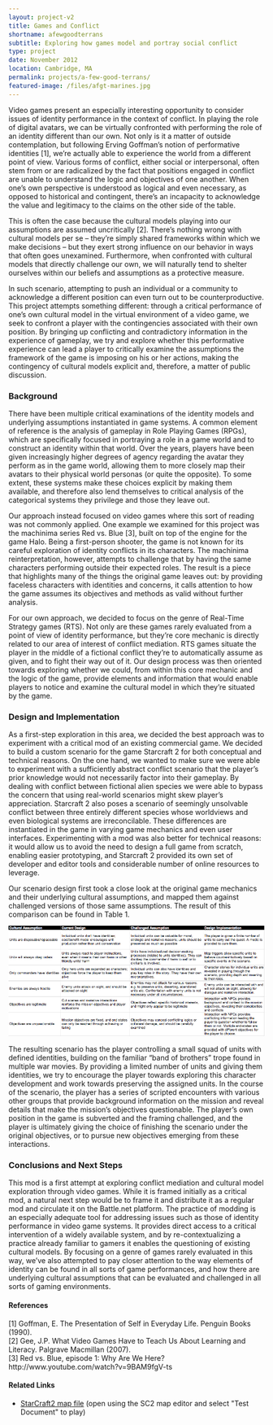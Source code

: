 ```yaml
---
layout: project-v2
title: Games and Conflict
shortname: afewgoodterrans
subtitle: Exploring how games model and portray social conflict
type: project
date: November 2012
location: Cambridge, MA
permalink: projects/a-few-good-terrans/
featured-image: /files/afgt-marines.jpg
---
```

Video games present an especially interesting opportunity to consider issues of identity performance in the context of conflict. In playing the role of digital avatars, we can be virtually confronted with performing the role of an identity different than our own. Not only is it a matter of outside contemplation, but following Erving Goffman’s notion of performative identities [1], we’re actually able to experience the world from a different point of view. Various forms of conflict, either social or interpersonal, often stem from or are radicalized by the fact that positions engaged in conflict are unable to understand the logic and objectives of one another. When one’s own perspective is understood as logical and even necessary, as opposed to historical and contingent, there’s an incapacity to acknowledge the value and legitimacy to the claims on the other side of the table.

This is often the case because the cultural models playing into our assumptions are assumed uncritically [2]. There’s nothing wrong with cultural models per se – they’re simply shared frameworks within which we make decisions – but they exert strong influence on our behavior in ways that often goes unexamined. Furthermore, when confronted with cultural models that directly challenge our own, we will naturally tend to shelter ourselves within our beliefs and assumptions as a protective measure.

In such scenario, attempting to push an individual or a community to acknowledge a different position can even turn out to be counterproductive. This project attempts something different: through a critical performance of one’s own cultural model in the virtual environment of a video game, we seek to confront a player with the contingencies associated with their own position. By bringing up conflicting and contradictory information in the experience of gameplay, we try and explore whether this performative experience can lead a player to critically examine the assumptions the framework of the game is imposing on his or her actions, making the contingency of cultural models explicit and, therefore, a matter of public discussion.

<h3>Background</h3>

There have been multiple critical examinations of the identity models and underlying assumptions instantiated in game systems. A common element of reference is the analysis of gameplay in Role Playing Games (RPGs), which are specifically focused in portraying a role in a game world and to construct an identity within that world. Over the years, players have been given increasingly higher degrees of agency regarding the avatar they perform as in the game world, allowing them to more closely map their avatars to their physical world personas (or quite the opposite). To some extent, these systems make these choices explicit by making them available, and therefore also lend themselves to critical analysis of the categorical systems they privilege and those they leave out.

Our approach instead focused on video games where this sort of reading was not commonly applied. One example we examined for this project was the machinima series Red vs. Blue [3], built on top of the engine for the game Halo. Being a first-person shooter, the game is not known for its careful exploration of identity conflicts in its characters. The machinima reinterpretation, however, attempts to challenge that by having the same characters performing outside their expected roles. The result is a piece that highlights many of the things the original game leaves out: by providing faceless characters with identities and concerns, it calls attention to how the game assumes its objectives and methods as valid without further analysis.

For our own approach, we decided to focus on the genre of Real-Time Strategy games (RTS). Not only are these games rarely evaluated from a point of view of identity performance, but they’re core mechanic is directly related to our area of interest of conflict mediation. RTS games situate the player in the middle of a fictional conflict they’re to automatically assume as given, and to fight their way out of it. Our design process was then oriented towards exploring whether we could, from within this core mechanic and the logic of the game, provide elements and information that would enable players to notice and examine the cultural model in which they’re situated by the game.

<h3>Design and Implementation</h3>

As a first-step exploration in this area, we decided the best approach was to experiment with a critical mod of an existing commercial game. We decided to build a custom scenario for the game Starcraft 2 for both conceptual and technical reasons. On the one hand, we wanted to make sure we were able to experiment with a sufficiently abstract conflict scenario that the player’s prior knowledge would not necessarily factor into their gameplay. By dealing with conflict between fictional alien species we were able to bypass the concern that using real-world scenarios might skew player’s appreciation. Starcraft 2 also poses a scenario of seemingly unsolvable conflict between three entirely different species whose worldviews and even biological systems are irreconcilable. These differences are instantiated in the game in varying game mechanics and even user interfaces. Experimenting with a mod was also better for technical reasons: it would allow us to avoid the need to design a full game from scratch, enabling easier prototyping, and Starcraft 2 provided its own set of developer and editor tools and considerable number of online resources to leverage.

Our scenario design first took a close look at the original game mechanics and their underlying cultural assumptions, and mapped them against challenged versions of those same assumptions. The result of this comparison can be found in Table 1.

<img src="/files/afgt-table.png">

The resulting scenario has the player controlling a small squad of units with defined identities, building on the familiar “band of brothers” trope found in multiple war movies. By providing a limited number of units and giving them identities, we try to encourage the player towards exploring this character development and work towards preserving the assigned units. In the course of the scenario, the player has a series of scripted encounters with various other groups that provide background information on the mission and reveal details that make the mission’s objectives questionable. The player’s own position in the game is subverted and the framing challenged, and the player is ultimately giving the choice of finishing the scenario under the original objectives, or to pursue new objectives emerging from these interactions.

<h3>Conclusions and Next Steps</h3>

This mod is a first attempt at exploring conflict mediation and cultural model exploration through video games. While it is framed initially as a critical mod, a natural next step would be to frame it and distribute it as a regular mod and circulate it on the Battle.net platform.
The practice of modding is an especially adequate tool for addressing issues such as those of identity performance in video game systems. It provides direct access to a critical intervention of a widely available system, and by re-contextualizing a practice already familiar to gamers it enables the questioning of existing cultural models. By focusing on a genre of games rarely evaluated in this way, we’ve also attempted to pay closer attention to the way elements of identity can be found in all sorts of game performances, and how there are underlying cultural assumptions that can be evaluated and challenged in all sorts of gaming environments.

<h4>References</h4>
<p>[1] Goffman, E. The Presentation of Self in Everyday Life. Penguin Books (1990).<br />
[2] Gee, J.P. What Video Games Have to Teach Us About Learning and Literacy. Palgrave Macmillan (2007).<br />
[3] Red vs. Blue, episode 1: Why Are We Here? http://www.youtube.com/watch?v=9BAM9fgV-ts</p>

<h4>Related Links</h4>
<ul>
	<li><a href="/files/AFGT.sc2map">StarCraft2 map file</a> (open using the SC2 map editor and select "Test Document" to play)</li>
</ul>